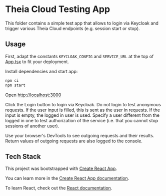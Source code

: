 # Theia Cloud Testing App

This folder contains a simple test app that allows to login via Keycloak and trigger various Theia Cloud endpoints (e.g. session start or stop).

## Usage

First, adapt the constants `KEYCLOAK_CONFIG` and `SERVICE_URL` at the top of [App.tsx](./src/App.tsx) to fit your deployment.

Install dependencies and start app:

```bash
npm ci
npm start
```

Open <http://localhost:3000>

Click the Login button to login via Keycloak.
Do not login to test anonymous requests.
If the user input is filled, this is sent as the user in requests.
If the input is empty, the logged in user is used.
Specify a user different from the logged in one to test authorization of the service (i.e. that you cannot stop sessions of another user).

Use your browser's DevTools to see outgoing requests and their results.
Return values of outgoing requests are also logged to the console.

## Tech Stack

This project was bootstrapped with [Create React App](https://github.com/facebook/create-react-app).

You can learn more in the [Create React App documentation](https://facebook.github.io/create-react-app/docs/getting-started).

To learn React, check out the [React documentation](https://reactjs.org/).
